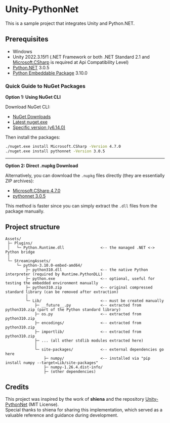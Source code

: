 # Unity-PythonNet

This is a sample project that integrates Unity and Python.NET.

## Prerequisites

- Windows
- Unity 2022.3.15f1 (.NET Framework or both .NET Standard 2.1 and [Microsoft.CSharp](https://www.nuget.org/packages/microsoft.csharp/) is required at Api Compatibility Level)
- [Python.NET](https://www.nuget.org/packages/pythonnet) 3.0.5
- [Python Embeddable Package](https://www.python.org/downloads/windows/) 3.10.0

### Quick Guide to NuGet Packages

**Option 1: Using NuGet CLI**

Download NuGet CLI:

* [NuGet Downloads](https://www.nuget.org/downloads)
* [Latest nuget.exe](https://dist.nuget.org/win-x86-commandline/latest/nuget.exe)
* [Specific version (v6.14.0)](https://dist.nuget.org/win-x86-commandline/v6.14.0/nuget.exe)

Then install the packages:

```bash
./nuget.exe install Microsoft.CSharp -Version 4.7.0
./nuget.exe install pythonnet -Version 3.0.5
```

---

**Option 2: Direct .nupkg Download**

Alternatively, you can download the `.nupkg` files directly (they are essentially ZIP archives):

* [Microsoft.CSharp 4.7.0](https://www.nuget.org/api/v2/package/Microsoft.CSharp/4.7.0)
* [pythonnet 3.0.5](https://www.nuget.org/api/v2/package/pythonnet/3.0.5)

This method is faster since you can simply extract the `.dll` files from the package manually.

## Project structure

```plaintext
Assets/
 ├─ Plugins/
 │   └─ Python.Runtime.dll                <-- the managed .NET <-> Python bridge
 │
 └─ StreamingAssets/
     └─ python-3.10.0-embed-amd64/
         ├─ python310.dll                 <-- the native Python interpreter (required by Runtime.PythonDLL)
         ├─ python.exe                    <-- optional, useful for testing the embedded environment manually
         ├─ python310.zip                 <-- original compressed standard library (can be removed after extraction)
         │
         └─ Lib/                          <-- must be created manually
             ├─ __future__.py             <-- extracted from python310.zip (part of the Python standard library)
             ├─ os.py                     <-- extracted from python310.zip
             ├─ encodings/                <-- extracted from python310.zip
             ├─ importlib/                <-- extracted from python310.zip
             ├─ ... (all other stdlib modules extracted here)
             │
             └─ site-packages/            <-- external dependencies go here
                 ├─ numpy/                <-- installed via "pip install numpy --target=Lib/site-packages"
                 ├─ numpy-1.26.4.dist-info/
                 ├─ (other dependencies)
```

## Credits

This project was inspired by the work of **shiena** and the repository [Unity-PythonNet](https://github.com/shiena/Unity-PythonNet) (MIT License).  
Special thanks to shiena for sharing this implementation, which served as a valuable reference and guidance during development.

